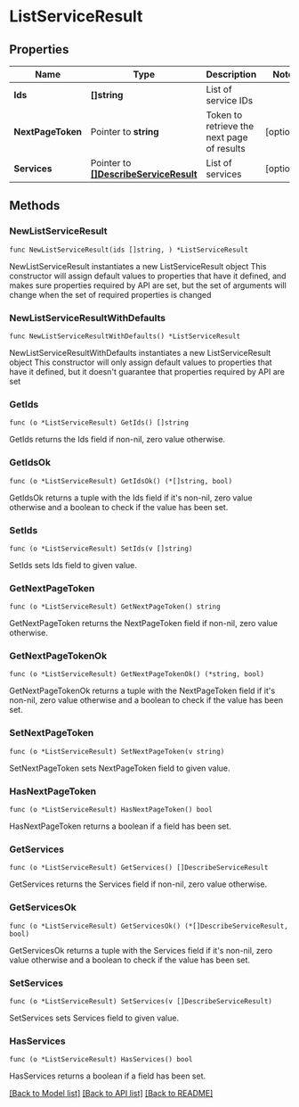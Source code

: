 # ListServiceResult

## Properties

Name | Type | Description | Notes
------------ | ------------- | ------------- | -------------
**Ids** | **[]string** | List of service IDs | 
**NextPageToken** | Pointer to **string** | Token to retrieve the next page of results | [optional] 
**Services** | Pointer to [**[]DescribeServiceResult**](DescribeServiceResult.md) | List of services | [optional] 

## Methods

### NewListServiceResult

`func NewListServiceResult(ids []string, ) *ListServiceResult`

NewListServiceResult instantiates a new ListServiceResult object
This constructor will assign default values to properties that have it defined,
and makes sure properties required by API are set, but the set of arguments
will change when the set of required properties is changed

### NewListServiceResultWithDefaults

`func NewListServiceResultWithDefaults() *ListServiceResult`

NewListServiceResultWithDefaults instantiates a new ListServiceResult object
This constructor will only assign default values to properties that have it defined,
but it doesn't guarantee that properties required by API are set

### GetIds

`func (o *ListServiceResult) GetIds() []string`

GetIds returns the Ids field if non-nil, zero value otherwise.

### GetIdsOk

`func (o *ListServiceResult) GetIdsOk() (*[]string, bool)`

GetIdsOk returns a tuple with the Ids field if it's non-nil, zero value otherwise
and a boolean to check if the value has been set.

### SetIds

`func (o *ListServiceResult) SetIds(v []string)`

SetIds sets Ids field to given value.


### GetNextPageToken

`func (o *ListServiceResult) GetNextPageToken() string`

GetNextPageToken returns the NextPageToken field if non-nil, zero value otherwise.

### GetNextPageTokenOk

`func (o *ListServiceResult) GetNextPageTokenOk() (*string, bool)`

GetNextPageTokenOk returns a tuple with the NextPageToken field if it's non-nil, zero value otherwise
and a boolean to check if the value has been set.

### SetNextPageToken

`func (o *ListServiceResult) SetNextPageToken(v string)`

SetNextPageToken sets NextPageToken field to given value.

### HasNextPageToken

`func (o *ListServiceResult) HasNextPageToken() bool`

HasNextPageToken returns a boolean if a field has been set.

### GetServices

`func (o *ListServiceResult) GetServices() []DescribeServiceResult`

GetServices returns the Services field if non-nil, zero value otherwise.

### GetServicesOk

`func (o *ListServiceResult) GetServicesOk() (*[]DescribeServiceResult, bool)`

GetServicesOk returns a tuple with the Services field if it's non-nil, zero value otherwise
and a boolean to check if the value has been set.

### SetServices

`func (o *ListServiceResult) SetServices(v []DescribeServiceResult)`

SetServices sets Services field to given value.

### HasServices

`func (o *ListServiceResult) HasServices() bool`

HasServices returns a boolean if a field has been set.


[[Back to Model list]](../README.md#documentation-for-models) [[Back to API list]](../README.md#documentation-for-api-endpoints) [[Back to README]](../README.md)



